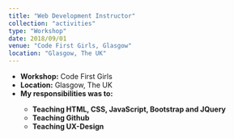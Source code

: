 ```yaml
---
title: "Web Development Instructor"
collection: "activities"
type: "Workshop"
date: 2018/09/01
venue: "Code First Girls, Glasgow"
location: "Glasgow, The UK"
---
```

* <b>Workshop:</b> Code First Girls
* <b>Location:</b> Glasgow, The UK
* <b>My responsibilities was to:<b> <br />
  * Teaching HTML, CSS, JavaScript, Bootstrap and JQuery
  * Teaching Github
  * Teaching UX-Design


